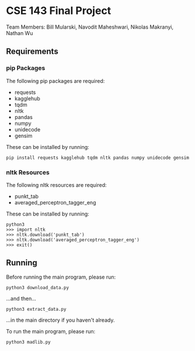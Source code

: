 # CSE 143 Final Project

Team Members: Bill Mularski, Navodit Maheshwari, Nikolas Makranyi, Nathan Wu

## Requirements

### pip Packages

The following pip packages are required:
 - requests
 - kagglehub
 - tqdm
 - nltk
 - pandas
 - numpy
 - unidecode
 - gensim

These can be installed by running:
```
pip install requests kagglehub tqdm nltk pandas numpy unidecode gensim
```

### nltk Resources

The following nltk resources are required:
 - punkt_tab
 - averaged_perceptron_tagger_eng

These can be installed by running:
```
python3
>>> import nltk
>>> nltk.download('punkt_tab')
>>> nltk.download('averaged_perceptron_tagger_eng')
>>> exit()
```

## Running

Before running the main program, please run:
```
python3 download_data.py
```
...and then...
```
python3 extract_data.py
```
...in the main directory if you haven't already.

To run the main program, please run:
```
python3 madlib.py
```
